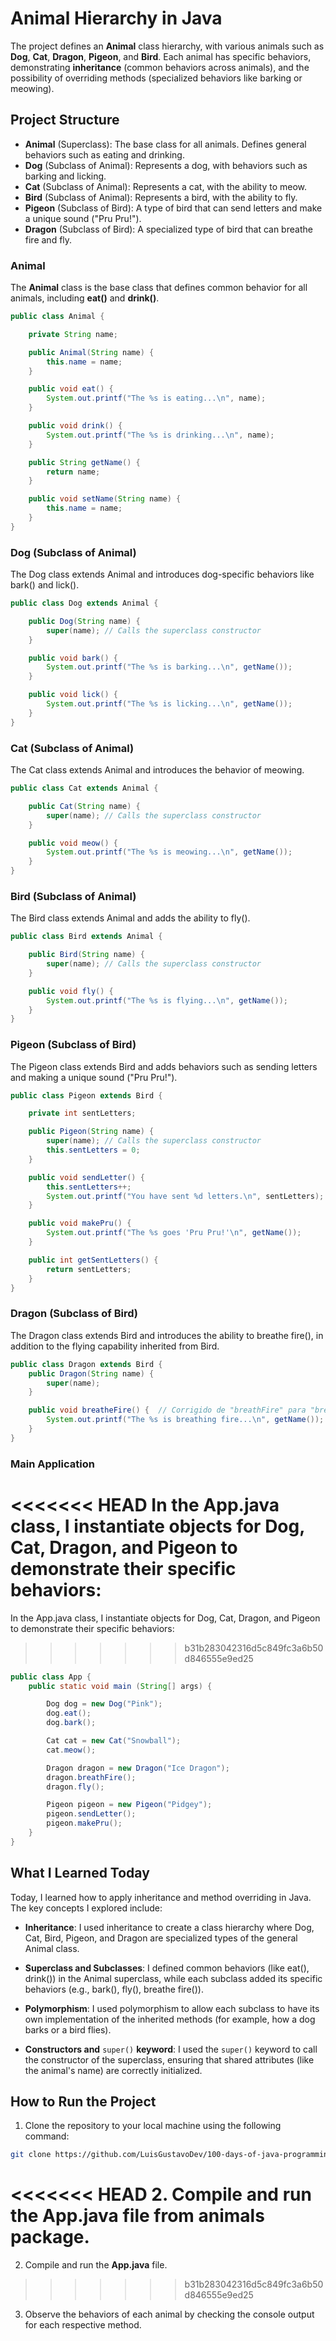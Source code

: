 # Animal Hierarchy in Java

The project defines an **Animal** class hierarchy, with various animals such as **Dog**, **Cat**, **Dragon**, **Pigeon**, and **Bird**. Each animal has specific behaviors, demonstrating **inheritance** (common behaviors across animals), and the possibility of overriding methods (specialized behaviors like barking or meowing).

## Project Structure

- **Animal** (Superclass): The base class for all animals. Defines general behaviors such as eating and drinking.
- **Dog** (Subclass of Animal): Represents a dog, with behaviors such as barking and licking.
- **Cat** (Subclass of Animal): Represents a cat, with the ability to meow.
- **Bird** (Subclass of Animal): Represents a bird, with the ability to fly.
- **Pigeon** (Subclass of Bird): A type of bird that can send letters and make a unique sound ("Pru Pru!").
- **Dragon** (Subclass of Bird): A specialized type of bird that can breathe fire and fly.

### Animal

The **Animal** class is the base class that defines common behavior for all animals, including **eat()** and **drink()**.

```java
public class Animal {

    private String name;

    public Animal(String name) {
        this.name = name;
    }

    public void eat() {
        System.out.printf("The %s is eating...\n", name);
    }

    public void drink() {
        System.out.printf("The %s is drinking...\n", name);
    }

    public String getName() {
        return name;
    }

    public void setName(String name) {
        this.name = name;
    }
}
```
### Dog (Subclass of Animal)

The Dog class extends Animal and introduces dog-specific behaviors like bark() and lick().
```java
public class Dog extends Animal {

    public Dog(String name) {
        super(name); // Calls the superclass constructor
    }

    public void bark() {
        System.out.printf("The %s is barking...\n", getName());
    }

    public void lick() {
        System.out.printf("The %s is licking...\n", getName());
    }
}
```

### Cat (Subclass of Animal)

The Cat class extends Animal and introduces the behavior of meowing.
```java
public class Cat extends Animal {

    public Cat(String name) {
        super(name); // Calls the superclass constructor
    }

    public void meow() {
        System.out.printf("The %s is meowing...\n", getName());
    }
}
```

### Bird (Subclass of Animal)

The Bird class extends Animal and adds the ability to fly().
```java 
public class Bird extends Animal {

    public Bird(String name) {
        super(name); // Calls the superclass constructor
    }

    public void fly() {
        System.out.printf("The %s is flying...\n", getName());
    }
}
```

### Pigeon (Subclass of Bird)

The Pigeon class extends Bird and adds behaviors such as sending letters and making a unique sound ("Pru Pru!").
```java
public class Pigeon extends Bird {

    private int sentLetters;

    public Pigeon(String name) {
        super(name); // Calls the superclass constructor
        this.sentLetters = 0;
    }

    public void sendLetter() {
        this.sentLetters++;
        System.out.printf("You have sent %d letters.\n", sentLetters);
    }

    public void makePru() {
        System.out.printf("The %s goes 'Pru Pru!'\n", getName());
    }

    public int getSentLetters() {
        return sentLetters;
    }
}
```

### Dragon (Subclass of Bird)

The Dragon class extends Bird and introduces the ability to breathe fire(), in addition to the flying capability inherited from Bird.
```java
public class Dragon extends Bird {
    public Dragon(String name) {
        super(name);
    }

    public void breatheFire() {  // Corrigido de "breathFire" para "breatheFire"
        System.out.printf("The %s is breathing fire...\n", getName());
    }
}
```

### Main Application

<<<<<<< HEAD
In the **App.java class**, I instantiate objects for **Dog**, **Cat**, **Dragon**, and **Pigeon** to demonstrate their specific behaviors:
=======
In the App.java class, I instantiate objects for Dog, Cat, Dragon, and Pigeon to demonstrate their specific behaviors:
>>>>>>> b31b283042316d5c849fc3a6b50d846555e9ed25
```java
public class App {
    public static void main (String[] args) {

        Dog dog = new Dog("Pink");
        dog.eat();
        dog.bark();

        Cat cat = new Cat("Snowball");
        cat.meow();

        Dragon dragon = new Dragon("Ice Dragon");
        dragon.breathFire();
        dragon.fly();

        Pigeon pigeon = new Pigeon("Pidgey");
        pigeon.sendLetter();
        pigeon.makePru();
    }
}
```

## What I Learned Today

Today, I learned how to apply inheritance and method overriding in Java. The key concepts I explored include:

- **Inheritance**: I used inheritance to create a class hierarchy where Dog, Cat, Bird, Pigeon, and Dragon are specialized types of the general Animal class.

- **Superclass and Subclasses**: I defined common behaviors (like eat(), drink()) in the Animal superclass, while each subclass added its specific behaviors (e.g., bark(), fly(), breathe fire()).

- **Polymorphism**: I used polymorphism to allow each subclass to have its own implementation of the inherited methods (for example, how a dog barks or a bird flies).

- **Constructors and** `super()` **keyword**: I used the `super()` keyword to call the constructor of the superclass, ensuring that shared attributes (like the animal's name) are correctly initialized.

## How to Run the Project

1. Clone the repository to your local machine using the following command:
```bash
git clone https://github.com/LuisGustavoDev/100-days-of-java-programming.git
```
<<<<<<< HEAD
2. Compile and run the **App.java** file from animals package.
=======
2. Compile and run the **App.java** file.
>>>>>>> b31b283042316d5c849fc3a6b50d846555e9ed25
3. Observe the behaviors of each animal by checking the console output for each respective method.






